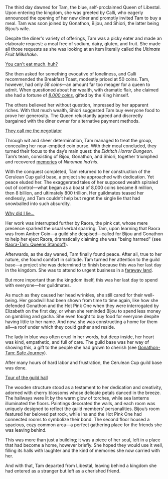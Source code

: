 <!-- title: Tam Gandr -->
<!-- status: Alive -->

The third day dawned for Tam, the blue, self-proclaimed Queen of Libestal. Upon entering the kingdom, she was greeted by Calli, who eagerly announced the opening of her new diner and promptly invited Tam to buy a meal. Tam was soon joined by Gonathon, Bijou, and Shiori, the latter being Bijou’s wife.

Despite the diner's variety of offerings, Tam was a picky eater and made an elaborate request: a meal free of sodium, dairy, gluten, and fruit. She made all those requests as she was looking at an item literally called the _Ultimate Fruit Milkshake_.

[You can't eat much, huh?](#embed:https://www.youtube.com/live/JcRcTRedS_8?feature=shared&t=857)

She then asked for something evocative of loneliness, and Calli recommended the Breakfast Toast, modestly priced at 50 coins. Tam, however, had only _58 coins_—an amount far too meager for a queen to admit. When questioned about her wealth, with dramatic flair, she claimed she had a fortune of _[8,000 coins](https://www.youtube.com/live/JcRcTRedS_8?feature=shared&t=945)_, gifted by the King himself.

The others believed her without question, impressed by her apparent riches. With that much wealth, Shiori suggested Tam buy everyone food to prove her generosity. The Queen reluctantly agreed and discreetly bargained with the diner owner for alternative payment methods.

[They call me the negotiator](#embed:https://www.youtube.com/live/JcRcTRedS_8?si=cZLEVV6TMpfpT6pL&start=1631)

Through wit and sheer determination, Tam managed to treat the group, concealing her near-emptied coin purse. With their meal concluded, they turned their focus to the day’s main quest: the _Eldritch Horror Dungeon_. Tam’s team, consisting of Bijou, Gonathon, and Shiori, together triumphed and recovered [memories](https://www.youtube.com/live/JcRcTRedS_8?feature=shared&t=2670) of _Ninomae Ina’nis_.

With the conquest completed, Tam returned to her construction of the Cerulean Cup guild base, a project she approached with dedication. Yet peace eluded her. The exaggerated tales of her supposed wealth spiraled out of control—what began as a boast of 8,000 coins became 8 million, then 8 billion, and ultimately 800 trillion. Her guildmates teased her endlessly, and Tam couldn’t help but regret the single lie that had snowballed into such absurdity.

[Why did I lie...](#embed:https://www.youtube.com/live/JcRcTRedS_8?feature=shared&t=4242)

Her work was interrupted further by Raora, the pink cat, whose mere presence sparked the usual verbal sparring. Tam, upon learning that Raora was from Amber Coin—a guild she despised—called for Bijou and Gonathon to help her eject Raora, dramatically claiming she was "being harmed" (see [Raora-Tam: Queens Standoff](#edge:raora-kronii)).

Afterwards, as the day waned, Tam finally found peace. After all, true to her nature, she found comfort in solitude. Tam turned her attention to the guild base—a project she was determined to finish because this was her last day in the kingdom. She was to attend to urgent business in a [faraway land](https://www.youtube.com/live/JcRcTRedS_8?feature=shared&t=12460).

But more important than the kingdom itself, this was her last day to spend with everyone—her guildmates.

As much as they caused her head wrinkles, she still cared for their well-being. Her goodwill had been shown from time to time again, like how she defended Gonathon and the Hot Pink One when they were interrogated by Elizabeth on the first day, or when she reminded Bijou to spend less money on gambling and gacha. She even fought to buy food for everyone despite having little to her name. And now, she was constructing a home for them all—a roof under which they could gather and reside.

The lady in blue was often cruel in her words, but deep inside, her heart was kind, empathetic, and full of care. The guild base was her way of showing this, a gift to the people she had grown to cherish (see [Gonathon-Tam: Safe Journey](#edge:gigi-kronii)).

After many hours of hard labor and frustration, the Cerulean Cup guild base was done.

[Tour of the guild hall](#embed:https://www.youtube.com/live/JcRcTRedS_8?si=BpLFAukBwLvo_GEc&start=19012)

The wooden structure stood as a testament to her dedication and creativity, adorned with cherry blossoms whose delicate petals danced in the breeze. The hallways were lit by the warm glow of torches, while sea lanterns illuminated the floors. Paintings decorated the walls, and each room was uniquely designed to reflect the guild members’ personalities. Bijou’s room featured her beloved pet rock, while Ina and the Hot Pink One had connected rooms to symbolize their bond. The second floor housed a spacious, cozy common area—a perfect gathering place for the friends she was leaving behind.

This was more than just a building; it was a piece of her soul, left in a place that had become a home, however briefly. She hoped they would use it well, filling its halls with laughter and the kind of memories she now carried with her.

And with that, Tam departed from Libestal, leaving behind a kingdom she had entered as a stranger but left as a cherished friend.

